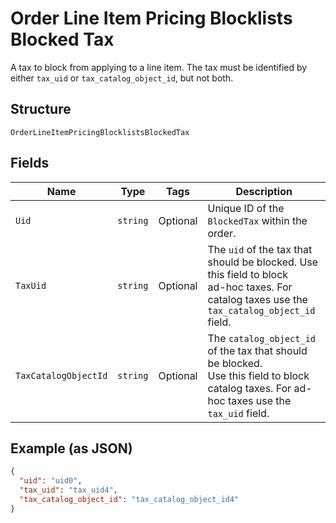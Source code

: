 
# Order Line Item Pricing Blocklists Blocked Tax

A tax to block from applying to a line item. The tax must be
identified by either `tax_uid` or `tax_catalog_object_id`, but not both.

## Structure

`OrderLineItemPricingBlocklistsBlockedTax`

## Fields

| Name | Type | Tags | Description |
|  --- | --- | --- | --- |
| `Uid` | `string` | Optional | Unique ID of the `BlockedTax` within the order. |
| `TaxUid` | `string` | Optional | The `uid` of the tax that should be blocked. Use this field to block<br>ad-hoc taxes. For catalog taxes use the `tax_catalog_object_id` field. |
| `TaxCatalogObjectId` | `string` | Optional | The `catalog_object_id` of the tax that should be blocked.<br>Use this field to block catalog taxes. For ad-hoc taxes use the<br>`tax_uid` field. |

## Example (as JSON)

```json
{
  "uid": "uid0",
  "tax_uid": "tax_uid4",
  "tax_catalog_object_id": "tax_catalog_object_id4"
}
```

